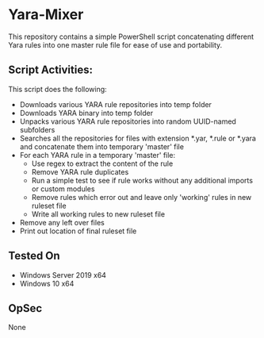 # Yara-Mixer

This repository contains a simple PowerShell script concatenating different Yara rules into one master rule file for ease of use and portability.

## Script Activities:

This script does the following:

* Downloads various YARA rule repositories into temp folder
* Downloads YARA binary into temp folder
* Unpacks various YARA rule repositories into random UUID-named subfolders
* Searches all the repositories for files with extension *.yar, *.rule or *.yara and concatenate them into temporary 'master' file
* For each YARA rule in a temporary 'master' file: 
  * Use regex to extract the content of the rule 
  * Remove YARA rule duplicates
  * Run a simple test to see if rule works without any additional imports or custom modules
  * Remove rules which error out and leave only 'working' rules in new ruleset file
  * Write all working rules to new ruleset file
* Remove any left over files
* Print out location of final ruleset file

## Tested On

* Windows Server 2019 x64
* Windows 10 x64

## OpSec

None 
